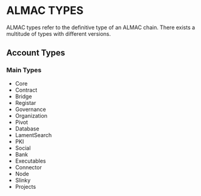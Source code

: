# ALMAC TYPES

ALMAC types refer to the definitive type of an ALMAC chain. There exists a multitude of types with different versions.

## Account Types

### Main Types
- Core
- Contract
- Bridge
- Registar
- Governance
- Organization
- Pivot
- Database
- LamentSearch
- PKI
- Social
- Bank
- Executables
- Connector
- Node
- Slinky
- Projects

